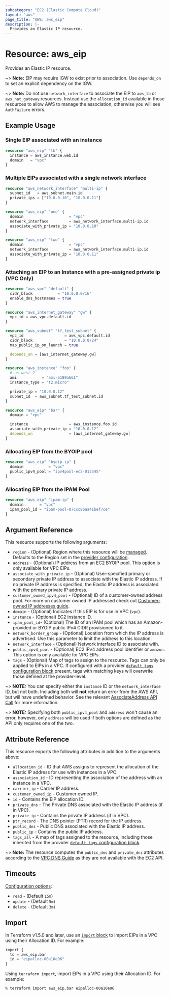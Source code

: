 ```yaml
---
subcategory: "EC2 (Elastic Compute Cloud)"
layout: "aws"
page_title: "AWS: aws_eip"
description: |-
  Provides an Elastic IP resource.
---
```


# Resource: aws_eip

Provides an Elastic IP resource.

~> **Note:** EIP may require IGW to exist prior to association. Use `depends_on` to set an explicit dependency on the IGW.

~> **Note:** Do not use `network_interface` to associate the EIP to `aws_lb` or `aws_nat_gateway` resources. Instead use the `allocation_id` available in those resources to allow AWS to manage the association, otherwise you will see `AuthFailure` errors.

## Example Usage

### Single EIP associated with an instance

```terraform
resource "aws_eip" "lb" {
  instance = aws_instance.web.id
  domain   = "vpc"
}
```

### Multiple EIPs associated with a single network interface

```terraform
resource "aws_network_interface" "multi-ip" {
  subnet_id   = aws_subnet.main.id
  private_ips = ["10.0.0.10", "10.0.0.11"]
}

resource "aws_eip" "one" {
  domain                    = "vpc"
  network_interface         = aws_network_interface.multi-ip.id
  associate_with_private_ip = "10.0.0.10"
}

resource "aws_eip" "two" {
  domain                    = "vpc"
  network_interface         = aws_network_interface.multi-ip.id
  associate_with_private_ip = "10.0.0.11"
}
```

### Attaching an EIP to an Instance with a pre-assigned private ip (VPC Only)

```terraform
resource "aws_vpc" "default" {
  cidr_block           = "10.0.0.0/16"
  enable_dns_hostnames = true
}

resource "aws_internet_gateway" "gw" {
  vpc_id = aws_vpc.default.id
}

resource "aws_subnet" "tf_test_subnet" {
  vpc_id                  = aws_vpc.default.id
  cidr_block              = "10.0.0.0/24"
  map_public_ip_on_launch = true

  depends_on = [aws_internet_gateway.gw]
}

resource "aws_instance" "foo" {
  # us-west-2
  ami           = "ami-5189a661"
  instance_type = "t2.micro"

  private_ip = "10.0.0.12"
  subnet_id  = aws_subnet.tf_test_subnet.id
}

resource "aws_eip" "bar" {
  domain = "vpc"

  instance                  = aws_instance.foo.id
  associate_with_private_ip = "10.0.0.12"
  depends_on                = [aws_internet_gateway.gw]
}
```

### Allocating EIP from the BYOIP pool

```terraform
resource "aws_eip" "byoip-ip" {
  domain           = "vpc"
  public_ipv4_pool = "ipv4pool-ec2-012345"
}
```

### Allocating EIP from the IPAM Pool

```terraform
resource "aws_eip" "ipam-ip" {
  domain       = "vpc"
  ipam_pool_id = "ipam-pool-07ccc86aa41bef7ce"
}
```

## Argument Reference

This resource supports the following arguments:

* `region` - (Optional) Region where this resource will be [managed](https://docs.aws.amazon.com/general/latest/gr/rande.html#regional-endpoints). Defaults to the Region set in the [provider configuration](https://registry.terraform.io/providers/hashicorp/aws/latest/docs#aws-configuration-reference).
* `address` - (Optional) IP address from an EC2 BYOIP pool. This option is only available for VPC EIPs.
* `associate_with_private_ip` - (Optional) User-specified primary or secondary private IP address to associate with the Elastic IP address. If no private IP address is specified, the Elastic IP address is associated with the primary private IP address.
* `customer_owned_ipv4_pool` - (Optional) ID  of a customer-owned address pool. For more on customer owned IP addressed check out [Customer-owned IP addresses guide](https://docs.aws.amazon.com/outposts/latest/userguide/outposts-networking-components.html#ip-addressing).
* `domain` - (Optional) Indicates if this EIP is for use in VPC (`vpc`).
* `instance` - (Optional) EC2 instance ID.
* `ipam_pool_id`- (Optional) The ID of an IPAM pool which has an Amazon-provided or BYOIP public IPv4 CIDR provisioned to it.
* `network_border_group` - (Optional) Location from which the IP address is advertised. Use this parameter to limit the address to this location.
* `network_interface` - (Optional) Network interface ID to associate with.
* `public_ipv4_pool` - (Optional) EC2 IPv4 address pool identifier or `amazon`.
  This option is only available for VPC EIPs.
* `tags` - (Optional) Map of tags to assign to the resource. Tags can only be applied to EIPs in a VPC. If configured with a provider [`default_tags` configuration block](https://registry.terraform.io/providers/hashicorp/aws/latest/docs#default_tags-configuration-block) present, tags with matching keys will overwrite those defined at the provider-level.

~> **NOTE:** You can specify either the `instance` ID or the `network_interface` ID, but not both.
Including both will **not** return an error from the AWS API, but will have undefined behavior.
See the relevant [AssociateAddress API Call][1] for more information.

~> **NOTE:** Specifying both `public_ipv4_pool` and `address` won't cause an error, however, only `address` will be used if both options are defined as the API only requires one of the two.

## Attribute Reference

This resource exports the following attributes in addition to the arguments above:

* `allocation_id` - ID that AWS assigns to represent the allocation of the Elastic IP address for use with instances in a VPC.
* `association_id` - ID representing the association of the address with an instance in a VPC.
* `carrier_ip` - Carrier IP address.
* `customer_owned_ip` - Customer owned IP.
* `id` - Contains the EIP allocation ID.
* `private_dns` - The Private DNS associated with the Elastic IP address (if in VPC).
* `private_ip` - Contains the private IP address (if in VPC).
* `ptr_record` - The DNS pointer (PTR) record for the IP address.
* `public_dns` - Public DNS associated with the Elastic IP address.
* `public_ip` - Contains the public IP address.
* `tags_all` - A map of tags assigned to the resource, including those inherited from the provider [`default_tags` configuration block](https://registry.terraform.io/providers/hashicorp/aws/latest/docs#default_tags-configuration-block).

~> **Note:** The resource computes the `public_dns` and `private_dns` attributes according to the [VPC DNS Guide](https://docs.aws.amazon.com/vpc/latest/userguide/vpc-dns.html#vpc-dns-hostnames) as they are not available with the EC2 API.

## Timeouts

[Configuration options](https://developer.hashicorp.com/terraform/language/resources/syntax#operation-timeouts):

- `read` - (Default `15m`)
- `update` - (Default `5m`)
- `delete` - (Default `3m`)

## Import

In Terraform v1.5.0 and later, use an [`import` block](https://developer.hashicorp.com/terraform/language/import) to import EIPs in a VPC using their Allocation ID. For example:

```terraform
import {
  to = aws_eip.bar
  id = "eipalloc-00a10e96"
}
```

Using `terraform import`, import EIPs in a VPC using their Allocation ID. For example:

```console
% terraform import aws_eip.bar eipalloc-00a10e96
```

[1]: https://docs.aws.amazon.com/AWSEC2/latest/APIReference/API_AssociateAddress.html
